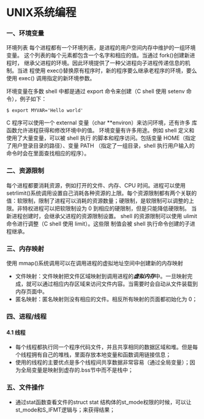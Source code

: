 # UNIX系统编程

### 一、环境变量

环境列表
每个进程都有一个环境列表，是进程的用户空间内存中维护的一组环境变量。
这个列表的每个元素都包含一个名字和相应的值。当通过 fork()创建新进程时，
继承父进程的环境。因此环境提供了一种父进程向子进程传递信息的机制。当进
程使用 exec()替换原有程序时，新的程序要么继承老程序的环境，要么使用 exec()
调用指定的新环境参数。

环境变量在多数 shell 中都是通过 export 命令来创建（C shell 使用 setenv 命
令），例子如下：

```
$ export MYVAR='Hello world'
```

C 程序可以使用一个 external 变量（char **environ）来访问环境，还有许多
库函数允许进程获得和修改环境中的值。
环境变量有许多用途。例如 shell 定义和使用了大量变量，可以被 shell 执行
的脚本和程序访问。包括变量 HOME（指定了用户登录目录的路径）、变量 PATH
（指定了一组目录，shell 执行用户输入的命令时会在里面查找相应的程序）。

### 二、资源限制

每个进程都要消耗资源，例如打开的文件、内存、CPU 时间。进程可以使用
setrlimit()系统调用设置自己消耗各种资源的上限。每个资源限制都有两个关联的
值：软限制，限制了进程可以消耗的资源数量；硬限制，是软限制可以调整的上
限。非特权进程可以把软限制设为 0 到相应的硬限制，但是只能降低硬限制。
当新进程创建时，会继承父进程的资源限制设置。
shell 的资源限制可以使用 ulimit 命令进行调整（C shell 使用 limit）。这些限
制值会被 shell 执行命令创建的子进程继承。

### 三、内存映射

使用 mmap()系统调用可以在调用进程的虚拟地址空间中创建新的内存映射

- 文件映射：文件映射把文件区域映射到调用进程的***虚拟内存***中。一旦映射完成，就可以通过相应内存区域来访问文件内容。当需要时会自动从文件装载到内存页面中。
- 匿名映射：匿名映射则没有相应的文件。相反所有映射的页面都初始化为 0；

### 四、进程/线程

#### 4.1 线程

- 每个线程都执行同一个程序代码文件，并且共享相同的数据区域和堆。但是每个线程拥有自己的堆栈，里面存放本地变量和函数调用链接信息；
- 使用的线程的主要优点是多个线程间共享数据非常容易（通过全局变量）；因为全局变量是映射到虚存的.bss节中而不是栈中；

### 五、文件操作

- 通过stat函数查看文件的struct stat 结构体的st_mode权限的时候，可以让st_mode和S_IFMT逻辑与；来获得结果；